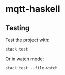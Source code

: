 # mqtt-haskell


## Testing

Test the project with:

```shell
stack test
```

Or in watch mode:
```shell
stack test --file-watch
```
